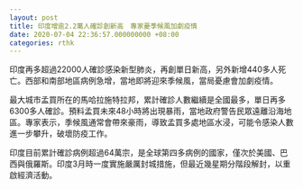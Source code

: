 ```yaml
---
layout: post
title: 印度增逾2.2萬人確診創新高　專家憂季候風加劇疫情
date: 2020-07-04 22:36:57.000000000 +08:00
categories: rthk
---
```


印度再多超過22000人確診感染新型肺炎，再創單日新高，另外新增440多人死亡。西部和南部地區病例急增，當地即將迎來季候風，當局憂慮會加劇疫情。

最大城市孟買所在的馬哈拉施特拉邦，累計確診人數繼續是全國最多，單日再多6300多人確診。預料孟買未來48小時將出現暴雨，當地政府警告民眾遠離沿海地區。專家表示，季候風通常會帶來豪雨，導致孟買多處地區水浸，可能令感染人數進一步攀升，破壞防疫工作。

印度目前累計確診病例超過64萬宗，是全球第四多病例的國家，僅次於美國、巴西與俄羅斯。印度3月時一度實施嚴厲封城措施，但最近幾星期分階段解封，以重啟經濟活動。
